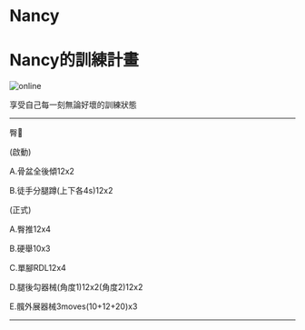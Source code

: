 # Nancy


<html>
  <head>
    <meta charset="UTF-8">
   
  </head>
  <body>
    <h1>Nancy的訓練計畫</h1>
    <img src="https://custom-images.strikinglycdn.com/res/hrscywv4p/image/upload/c_limit,fl_lossy,h_600,w_800,f_auto,q_auto/6854615/492705_919805.jpeg" alt="online">
    <p>享受自己每一刻無論好壞的訓練狀態</p>
    <hr>
    <p>臀🍑</p>
    <p>(啟動)</p>
    <p>A.骨盆全後傾12x2</p>
    <p>B.徒手分腿蹲(上下各4s)12x2</p>
    <p>(正式)</p>
    <p>A.臀推12x4</p>
    <p>B.硬舉10x3</p>
    <p>C.單腳RDL12x4</p>
    <p>D.腿後勾器械(角度1)12x2(角度2)12x2</p>
    <p>E.髖外展器械3moves(10+12+20)x3</p>
    <hr>
</body>
</html>

